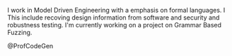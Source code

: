 
I work in Model Driven Engineering with a emphasis on formal languages.
I This include recoving design information from software and security
and robustness testing. I'm currently working on a project on Grammar
Based Fuzzing.


@ProfCodeGen
<!---
ProfCodeGen/ProfCodeGen is a ✨ special ✨ repository because its `README.md` (this file) appears on your GitHub profile.
You can click the Preview link to take a look at your changes.
--->
